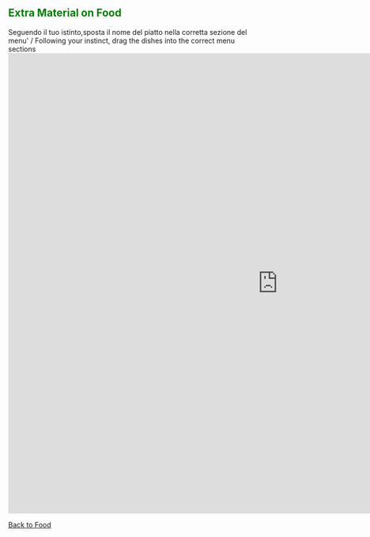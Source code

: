 <h2 style="color:green;"> Extra Material on Food </h2>
<p> Seguendo il tuo istinto,sposta il nome del piatto nella corretta sezione del menu' / Following your instinct, drag the dishes into the correct menu sections


<iframe src="https://h5p.org/h5p/embed/401507" width="1090" height="930" frameborder="0" allowfullscreen="allowfullscreen"></iframe><script src="https://h5p.org/sites/all/modules/h5p/library/js/h5p-resizer.js" charset="UTF-8"></script>


<p> 
<a style="float:left;" href="food.html" class="btn2"> Back to Food</a>
</p>
<div style="clear:both;"> </div>
